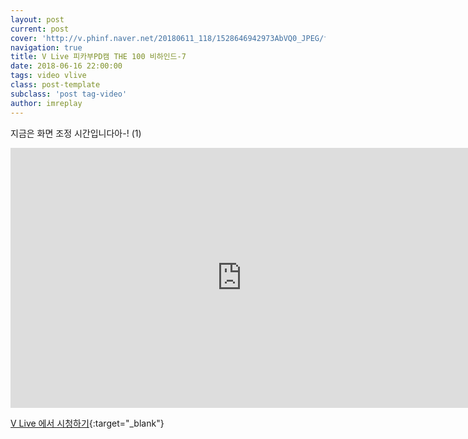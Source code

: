 ```yaml
---
layout: post
current: post
cover: 'http://v.phinf.naver.net/20180611_118/1528646942973AbVQ0_JPEG/f939824f-6cc6-11e8-8975-28b4484d608c_03.jpg'
navigation: true
title: V Live 피카부PD캠 THE 100 비하인드-7
date: 2018-06-16 22:00:00
tags: video vlive
class: post-template
subclass: 'post tag-video'
author: imreplay
---
```


지금은 화면 조정 시간입니다아-! (1)

<iframe src='https://www.vlive.tv/embed/75108?autoPlay=false' frameborder='no' scrolling='no' marginwidth='0' marginheight='0' WIDTH='740' HEIGHT='416' allowfullscreen></iframe>

[V Live 에서 시청하기](https://www.vlive.tv/video/75108){:target="_blank"}
